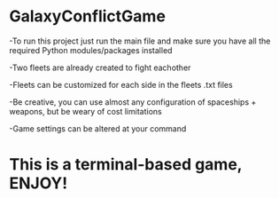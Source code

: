 # GalaxyConflictGame

-To run this project just run the main file and make sure you have all the required Python modules/packages installed 

-Two fleets are already created to fight eachother

-Fleets can be customized for each side in the fleets .txt files

-Be creative, you can use almost any configuration of spaceships + weapons, but be weary of cost limitations

-Game settings can be altered at your command 

# This is a terminal-based game, ENJOY!

